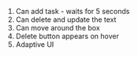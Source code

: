 1. Can add task - waits for 5 seconds
2. Can delete and update the text
3. Can move around the box
4. Delete button appears on hover
5. Adaptive UI
